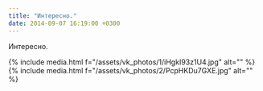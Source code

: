 ```yaml
---
title: "Интересно."
date: 2014-09-07 16:19:00 +0300
---
```


Интересно.


{% include media.html f="/assets/vk_photos/1/iHgkI93z1U4.jpg" alt="" %}
{% include media.html f="/assets/vk_photos/2/PcpHKDu7GXE.jpg" alt="" %}

